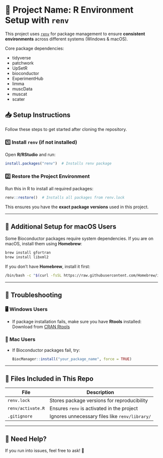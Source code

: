 # 🚀 Project Name: R Environment Setup with `renv`

This project uses [`renv`](https://rstudio.github.io/renv/) for package management to ensure **consistent environments** across different systems (Windows & macOS).

Core package dependencies:

- tidyverse
- patchwork
- UpSetR
- bioconductor
- ExperimentHub
- limma
- muscData
- muscat
- scater


## 📥 Setup Instructions
Follow these steps to get started after cloning the repository.

### 1️⃣ Install `renv` (if not installed)
Open **R/RStudio** and run:  
```r
install.packages("renv")  # Installs renv package
```

### 2️⃣ Restore the Project Environment
Run this in R to install all required packages:  
```r
renv::restore()  # Installs all packages from renv.lock
```
This ensures you have the **exact package versions** used in this project.

---

## 🔧 Additional Setup for macOS Users
Some Bioconductor packages require system dependencies. If you are on macOS, install them using **Homebrew**:

```sh
brew install gfortran
brew install libxml2
```
If you don’t have **Homebrew**, install it first:  
```sh
/bin/bash -c "$(curl -fsSL https://raw.githubusercontent.com/Homebrew/install/HEAD/install.sh)"
```

---

## 🐞 Troubleshooting

### 🖥 Windows Users
- If package installation fails, make sure you have **Rtools** installed:  
  Download from [CRAN Rtools](https://cran.r-project.org/bin/windows/Rtools/)  

### 🍏 Mac Users
- If Bioconductor packages fail, try:  
  ```r
  BiocManager::install("your_package_name", force = TRUE)
  ```

---

## 📂 Files Included in This Repo

| File | Description |
|------|------------|
| `renv.lock` | Stores package versions for reproducibility |
| `renv/activate.R` | Ensures `renv` is activated in the project |
| `.gitignore` | Ignores unnecessary files like `renv/library/` |

---

## 📢 Need Help?
If you run into issues, feel free to ask! 🚀  
